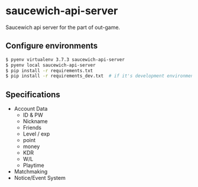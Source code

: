 # saucewich-api-server

Saucewich api server for the part of out-game. 

## Configure environments

```bash
$ pyenv virtualenv 3.7.3 saucewich-api-server
$ pyenv local saucewich-api-server
$ pip install -r requirements.txt
$ pip install -r requirements_dev.txt  # if it's development environment
```

## Specifications

- Account Data
    - ID & PW
    - Nickname
    - Friends
    - Level / exp
    - point
    - money
    - KDR
    - W/L
    - Playtime
- Matchmaking
- Notice/Event System
